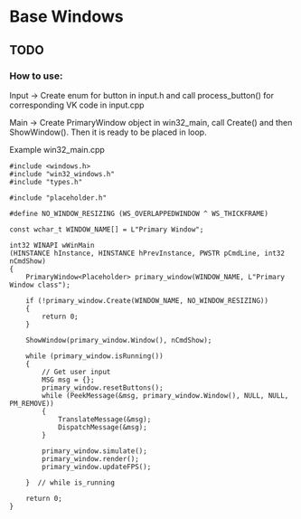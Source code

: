 # Base Windows

## TODO
 
### How to use:
Input -> Create enum for button in input.h and call process_button() for corresponding VK code in input.cpp

Main -> Create PrimaryWindow object in win32_main, call Create() and then ShowWindow(). Then it is ready to 
be placed in loop. 

Example win32_main.cpp
```
#include <windows.h>
#include "win32_windows.h"
#include "types.h"

#include "placeholder.h"

#define NO_WINDOW_RESIZING (WS_OVERLAPPEDWINDOW ^ WS_THICKFRAME)

const wchar_t WINDOW_NAME[] = L"Primary Window";

int32 WINAPI wWinMain
(HINSTANCE hInstance, HINSTANCE hPrevInstance, PWSTR pCmdLine, int32 nCmdShow)
{
	PrimaryWindow<Placeholder> primary_window(WINDOW_NAME, L"Primary Window class");

	if (!primary_window.Create(WINDOW_NAME, NO_WINDOW_RESIZING))
	{
		return 0;
	}

	ShowWindow(primary_window.Window(), nCmdShow);

	while (primary_window.isRunning())
	{
		// Get user input
		MSG msg = {};
		primary_window.resetButtons();
		while (PeekMessage(&msg, primary_window.Window(), NULL, NULL, PM_REMOVE))
		{
			TranslateMessage(&msg);
			DispatchMessage(&msg);
		}

		primary_window.simulate();
		primary_window.render();
		primary_window.updateFPS();

	}  // while is_running

	return 0;
}
```